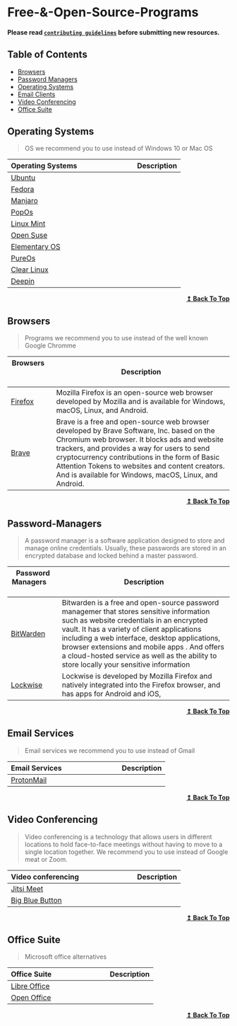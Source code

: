 # Free-&-Open-Source-Programs

#### Please read [`contributing guidelines`](./contributing.md) before submitting new resources.

## Table of Contents

- [Browsers](#browsers)
- [Password Managers](#password-managers)
- [Operating Systems](#operating-systems)
- [Email Clients](#email-clients)
- [Video Conferencing](#video-conferencing)
- [Office Suite](#office-suite)

## Operating Systems

> OS we recommend you to use instead of Windows 10 or Mac OS

| Operating Systems &nbsp; &nbsp; &nbsp; &nbsp; &nbsp; &nbsp; &nbsp; &nbsp; &nbsp; &nbsp; &nbsp; &nbsp; &nbsp; &nbsp; | Description |
| ---------------------------------------------------------------------------------------------------------- | ----------- |
| [Ubuntu](https://ubuntu.com/)                                                           ||
| [Fedora](https://getfedora.org/)                                                           ||
| [Manjaro](https://manjaro.org/)                                                           ||
| [PopOs](https://pop.system76.com/)                                                           ||
| [Linux Mint](https://linuxmint.com/)                                                           ||
| [Open Suse](https://www.opensuse.org/)                                                           ||
| [Elementary OS](https://elementary.io/)                                                           ||
| [PureOs](https://www.pureos.net/)                                                           ||
| [Clear Linux](https://clearlinux.org/)                                                           ||
| [Deepin](https://www.deepin.org/en/)                                                           ||



<div align="right">
    <b><a href="#table-of-contents">↥ Back To Top</a></b>
</div>

## Browsers

> Programs we recommend you to use instead of the well known Google Chromme

| Browsers &nbsp; &nbsp; &nbsp; &nbsp; &nbsp; &nbsp; &nbsp; &nbsp; &nbsp; &nbsp; &nbsp; &nbsp; &nbsp; &nbsp; | Description |
| ---------------------------------------------------------------------------------------------------------- | ----------- |
| [Firefox ](https://www.mozilla.org/en/firefox/)                                                           |Mozilla Firefox is an open-source web browser developed by Mozilla and is available for Windows, macOS, Linux, and Android.   |
| [Brave ](https://brave.com/)                                                                              |Brave is a free and open-source web browser developed by Brave Software, Inc. based on the Chromium web browser. It blocks ads and website trackers, and provides a way for users to send cryptocurrency contributions in the form of Basic Attention Tokens to websites and content creators. And is available for Windows, macOS, Linux, and Android.  |

<div align="right">
    <b><a href="#table-of-contents">↥ Back To Top</a></b>
</div>

## Password-Managers

> A password manager is a software application designed to store and manage online credentials. Usually, these passwords are stored in an encrypted database and locked behind a master password.

| Password Managers &nbsp; &nbsp; &nbsp; &nbsp; &nbsp; &nbsp; &nbsp; &nbsp; &nbsp; &nbsp; &nbsp; &nbsp; &nbsp; &nbsp; | Description |
| ---------------------------------------------------------------------------------------------------------- | ----------- |
| [BitWarden](https://bitwarden.com/)                                                                              |Bitwarden is a free and open-source password managemer that stores sensitive information such as website credentials in an encrypted vault. It has a variety of client applications including a web interface, desktop applications, browser extensions and mobile apps . And offers a cloud-hosted service as well as the ability to store locally your sensitive information
| [Lockwise](https://www.mozilla.org/en-US/firefox/lockwise/)                                                                              |Lockwise is developed by Mozilla Firefox and  natively integrated into the Firefox browser, and has apps for Android and iOS,     |

<div align="right">
    <b><a href="#table-of-contents">↥ Back To Top</a></b>
</div>

## Email Services

> Email services  we recommend you to use instead of Gmail

| Email Services &nbsp; &nbsp; &nbsp; &nbsp; &nbsp; &nbsp; &nbsp; &nbsp; &nbsp; &nbsp; &nbsp; &nbsp; &nbsp; &nbsp; | Description |
| ---------------------------------------------------------------------------------------------------------- | ----------- |
| [ProtonMail](https://protonmail.com/)                                                           ||

<div align="right">
    <b><a href="#table-of-contents">↥ Back To Top</a></b>
</div>

## Video Conferencing

> Video conferencing is a technology that allows users in different locations to hold face-to-face meetings without having to move to a single location together. We recommend you to use instead of Google meat or Zoom.

| Video conferencing&nbsp; &nbsp; &nbsp; &nbsp; &nbsp; &nbsp; &nbsp; &nbsp; &nbsp; &nbsp; &nbsp; &nbsp; &nbsp; &nbsp; | Description |
| ---------------------------------------------------------------------------------------------------------- | ----------- |
| [Jitsi Meet](https://meet.jit.si/)                                                           ||  
| [Big Blue Button](https://bigbluebutton.org)                                                           ||

<div align="right">
    <b><a href="#table-of-contents">↥ Back To Top</a></b>
</div>

## Office Suite

> Microsoft office alternatives

| Office Suite&nbsp; &nbsp; &nbsp; &nbsp; &nbsp; &nbsp; &nbsp; &nbsp; &nbsp; &nbsp; &nbsp; &nbsp; &nbsp; &nbsp; | Description |
| ---------------------------------------------------------------------------------------------------------- | ----------- |
| [Libre Office](https://www.libreoffice.org/)                                                           ||  
| [Open Office](https://www.openoffice.org/)                                                           ||

<div align="right">
    <b><a href="#table-of-contents">↥ Back To Top</a></b>
</div>
